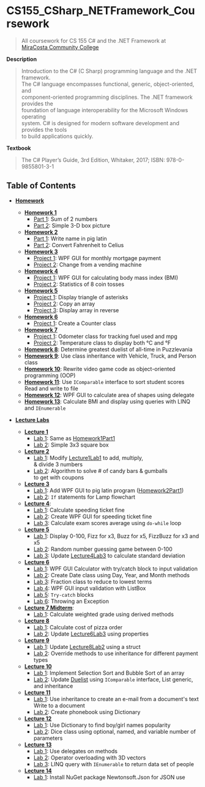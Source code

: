 # CS155_CSharp_NETFramework_Coursework
> All coursework for CS 155 C# and the .NET Framework at  
> [MiraCosta Community College](http://catalog.miracosta.edu/disciplines/computerscience/#courseinventory)

**Description**
> Introduction to the C# (C Sharp) programming language and the .NET framework.  
> The C# language encompasses functional, generic, object-oriented, and  
> component-oriented programming disciplines. The .NET framework provides the  
> foundation of language interoperability for the Microsoft Windows operating  
> system. C# is designed for modern software development and provides the tools  
> to build applications quickly.

**Textbook**
> The C# Player’s Guide, 3rd Edition, Whitaker, 2017; ISBN: 978-0-9855801-3-1

## Table of Contents

- [**Homework**](HW)
  - [**Homework 1**](HW/Homework1)
    - [Part 1](HW/Homework1/Homework1Part1): Sum of 2 numbers
    - [Part 2](HW/Homework1/Homework1Part2): Simple 3-D box picture
  - [**Homework 2**](HW/Homework2)
    - [Part 1](HW/Homework2/Homework2Part1): Write name in pig latin
    - [Part 2](HW/Homework2/Homework2Part2): Convert Fahrenheit to Celius
  - [**Homework 3**](HW/Homework3)
    - [Project 1](HW/Homework3/Homework3Project1): WPF GUI for monthly mortgage payment
    - [Project 2](HW/Homework3/Homework3Project2): Change from a vending machine
  - [**Homework 4**](HW/Homework4)
    - [Project 1](HW/Homework4/Homework4Project1): WPF GUI for calculating body mass index (BMI)
    - [Project 2](HW/Homework4/Homework4Project2): Statistics of 8 coin tosses
  - [**Homework 5**](HW/Homework5)
    - [Project 1](HW/Homework5/Homework5Project1): Display triangle of asterisks
    - [Project 2](HW/Homework5/Homework5Project2): Copy an array
    - [Project 3](HW/Homework5/Homework5Project3): Display array in reverse
  - [**Homework 6**](HW/Homework6)
    - [Project 1](HW/Homework6/Homework6Project1): Create a Counter class
  - [**Homework 7**](HW/Homework7)
    - [Project 1](HW/Homework7/Homework7Project1): Odometer class for tracking fuel used and mpg
    - [Project 2](HW/Homework7/Homework7Project2): Temperature class to display both &deg;C and &deg;F
  - [**Homework 8**](HW/Homework8): Determine greatest duelist of all-time in Puzzlevania
  - [**Homework 9**](HW/Homework9): Use class inheritance with Vehicle, Truck, and Person class
  - [**Homework 10**](HW/Homework10): Rewrite video game code as object-oriented programming (OOP)
  - [**Homework 11**](HW/Homework11): Use <code>IComparable</code> interface to sort student scores  
    Read and write to file
  - [**Homework 12**](HW/Homework12): WPF GUI to calculate area of shapes using delegate  
  - [**Homework 13**](HW/Homework13): Calculate BMI and display using queries with LINQ and <code>IEnumerable</code>

- [**Lecture Labs**](LectureLabs)
  - [**Lecture 1**](LectureLabs/Lecture1)
    - [Lab 1](LectureLabs/Lecture1/Lecture1Lab1): Same as [Homework1Part1](HW/Homework1/Homework1Part1)
    - [Lab 2](LectureLabs/Lecture1/Lecture1Lab2): Simple 3x3 square box
  - [**Lecture 2**](LectureLabs/Lecture2)
    - [Lab 1](LectureLabs/Lecture2/Lecture2Lab1): Modify [Lecture1Lab1](LectureLabs/Lecture1/Lecture1Lab1) to add, multiply,  
      & divide 3 numbers
    - [Lab 2](LectureLabs/Lecture2/Lecture2Lab2): Algorithm to solve # of candy bars & gumballs  
      to get with coupons
  - [**Lecture 3**](LectureLabs/Lecture3)
    - [Lab 1](LectureLabs/Lecture3/Lecture3Lab1): Add WPF GUI to pig latin program ([Homework2Part1](HW/Homework2/Homework2Part1))
    - [Lab 2](LectureLabs/Lecture3/Lecture3Lab2): <code>If</code> statements for Lamp flowchart
  - [**Lecture 4**](LectureLabs/Lecture4): 
    - [Lab 1](LectureLabs/Lecture4/Lecture4Lab1): Calculate speeding ticket fine
    - [Lab 2](LectureLabs/Lecture4/Lecture4Lab2): Create WPF GUI for speeding ticket fine
    - [Lab 3](LectureLabs/Lecture4/Lecture4Lab3): Calculate exam scores average using <code>do-while</code> loop
  - [**Lecture 5**](LectureLabs/Lecture5)
    - [Lab 1](LectureLabs/Lecture5/Lecture5Lab1_FizzBuzz): Display 0-100, Fizz for x3, Buzz for x5, FizzBuzz for x3 and x5
    - [Lab 2](LectureLabs/Lecture5/Lecture5Lab2_GuessingGame): Random number guessing game between 0-100
    - [Lab 3](LectureLabs/Lecture5/Lecture5Lab3_GradesUpdated): Update [Lecture4Lab3](LectureLabs/Lecture4/Lecture4Lab3) to calculate standard deviation
  - [**Lecture 6**](LectureLabs/Lecture6)
    - [Lab 1](LectureLabs/Lecture6/Lecture6Lab1_Calculator): WPF GUI Calculator with try/catch block to input validation
    - [Lab 2](LectureLabs/Lecture6/Lecture6Lab2_Date): Create Date class using Day, Year, and Month methods
    - [Lab 3](LectureLabs/Lecture6/Lecture6Lab3_Fraction): Fraction class to reduce to lowest terms
    - [Lab 4](LectureLabs/Lecture6/Lecture6Lab4_Input): WPF GUI input validation with ListBox
    - [Lab 5](LectureLabs/Lecture6/Lecture6Lab5_Try): <code>Try-catch</code> blocks
    - [Lab 6](LectureLabs/Lecture6/Lecture6Lab6_Try2): Throwing an Exception
  - [**Lecture 7 Midterm**](LectureLabs/Lecture7Midterm): 
    - [Lab 1](LectureLabs/Lecture7Midterm/Lecture7Midterm_StudentRecord): Calculate weighted grade using derived methods
  - [**Lecture 8**](LectureLabs/Lecture8)
    - [Lab 1](LectureLabs/Lecture8/Lecture8Lab1_Pizza): Calculate cost of pizza order
    - [Lab 2](LectureLabs/Lecture8/Lecture8Lab2_Fraction): Update [Lecture6Lab3](LectureLabs/Lecture6/Lecture6Lab3_Fraction) using properties
  - [**Lecture 9**](LectureLabs/Lecture9)
    - [Lab 1](LectureLabs/Lecture9/Lecture9Lab1_Fraction): Update [Lecture8Lab2](LectureLabs/Lecture8/Lecture8Lab2_Fraction) using a struct
    - [Lab 2](LectureLabs/Lecture9/Lecture9Lab2): Override methods to use inheritance for different payment types
  - [**Lecture 10**](LectureLabs/Lecture10)
    - [Lab 1](LectureLabs/Lecture10/Lecture10Lab1_Sorts): Implement Selection Sort and Bubble Sort of an array
    - [Lab 2](LectureLabs/Lecture10/Lecture10Lab2_Puzzlevania): Update [Duelist](HW/Homework8) using <code>IComparable</code> interface, List generic, and inheritance
  - [**Lecture 11**](LectureLabs/Lecture11)
    - [Lab 1](LectureLabs/Lecture11/Lecture11Lab1_DocumentInheritance): Use inheritance to create an e-mail from a document's text  
      Write to a document
    - [Lab 2](LectureLabs/Lecture11/Lecture11Lab2_Dictionary): Create phonebook using Dictionary
  - [**Lecture 12**](LectureLabs/Lecture12)
    - [Lab 1](LectureLabs/Lecture12/Lecture12Lab1): Use Dictionary to find boy/girl names popularity
    - [Lab 2](LectureLabs/Lecture12/Lecture12Lab2): Dice class using optional, named, and variable number of parameters
  - [**Lecture 13**](LectureLabs/Lecture13)
    - [Lab 1](LectureLabs/Lecture13/Lecture13Lab1_Delegates): Use delegates on methods
    - [Lab 2](LectureLabs/Lecture13/Lecture13Lab2_3DVectors): Operator overloading with 3D vectors
	- [Lab 3](LectureLabs/Lecture13/Lecture13Lab2_LINQ): LINQ query with <code>IEnumerable</code> to return data set of people
  - [**Lecture 14**](LectureLabs/Lecture14)
    - [Lab 1](LectureLabs/Lecture14/Lecture14Lab1_NuGet): Install NuGet package Newtonsoft.Json for JSON use